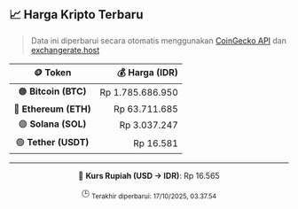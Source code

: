 

<!-- HARGA_KRIPTO -->
## 📈 Harga Kripto Terbaru

> Data ini diperbarui secara otomatis menggunakan [CoinGecko API](https://www.coingecko.com/) dan [exchangerate.host](https://exchangerate.host/)

<div align="center">

| 🪙 Token | 💰 Harga (IDR) |
|:------:|---------------:|
| 🟠 **Bitcoin (BTC)**   | Rp 1.785.686.950 |
| 🔵 **Ethereum (ETH)**  | Rp 63.711.685 |
| 🟣 **Solana (SOL)**    | Rp 3.037.247 |
| 🟢 **Tether (USDT)**   | Rp 16.581 |

---

💱 **Kurs Rupiah (USD → IDR)**: Rp 16.565

🕒 <sub>Terakhir diperbarui: 17/10/2025, 03.37.54</sub>

</div>
<!-- /HARGA_KRIPTO -->